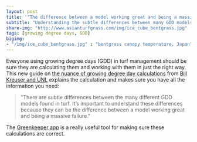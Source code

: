 ```yaml
---
layout: post
title: '"The difference between a model working great and being a massive failure"'
subtitle: "Understanding the subtle differences between many GDD models in turf"
share-img: "http://www.asianturfgrass.com/img/ice_cube_bentgrass.jpg"
tags: [growing degree days, GDD]
bigimg:
- "/img/ice_cube_bentgrass.jpg" : "bentgrass canopy temperature, Japan"
---
```


Everyone using growing degree days (GDD) in turf management should be sure they are calculating them and working with them in just the right way. This new guide on [the nuance of growing degree day calculations](https://turf.unl.edu/turfinfo/9-28_GDD_Calcs.pdf) from [Bill Kreuser and UNL](https://turf.unl.edu/) explains the calculation and makes sure you have all the information you need:

> "There are subtle differences between the many different GDD models found in turf. It’s important to understand these differences because they can be the difference between a model working great and being a massive failure."

The [Greenkeeper app](http://www.greenkeeperapp.com/marketing/) is a really useful tool for making sure these calculations are correct. 

